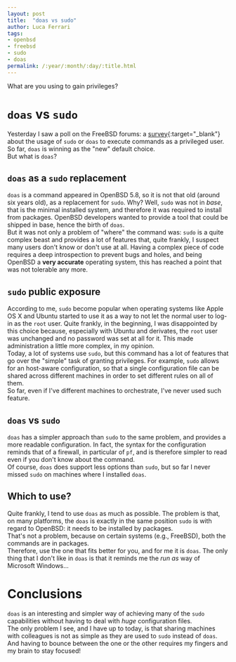 ```yaml
---
layout: post
title:  "doas vs sudo"
author: Luca Ferrari
tags:
- openbsd
- freebsd
- sudo
- doas
permalink: /:year/:month/:day/:title.html
---
```

What are you using to gain privileges?

# `doas` vs `sudo`

Yesterday I saw a poll on the FreeBSD forums: a [survey](https://forums.freebsd.org/threads/sudo-or-doas.82795/page-2#post-540595){:target="_blank"} about the usage of `sudo` or `doas` to execute commands as a privileged user.
<br/>
So far, `doas` is winning as the "new" default choice.
<br/>
But what is `doas`?

## `doas` as a `sudo` replacement

`doas` is a command appeared in OpenBSD 5.8, so it is not that old (around six years old), as a replacement for `sudo`. Why? Well, `sudo` was not in *base*, that is the minimal installed system, and therefore it was required to install from packages. OpenBSD developers wanted to provide a tool that could be shipped in base, hence the birth of `doas`.
<br/>
But it was not only a problem of "where" the command was: `sudo` is a quite complex beast and provides a lot of features that, quite frankly, I suspect many users don't know or don't use at all. Having a complex piece of code requires a deep introspection to prevent bugs and holes, and being OpenBSD a **very accurate** operating system, this has reached a point that was not tolerable any more.


## `sudo` public exposure

According to me, `sudo` become popular when operating systems like Apple OS X and Ubuntu started to use it as a way to not let the normal user to log-in as the `root` user. Quite frankly, in the beginning, I was disappointed by this choice because, especially with Ubuntu and derivates, the `root` user was unchanged and no password was set at all for it. This made administration a little more complex, in my opinion.
<br/>
Today, a lot of systems use `sudo`, but this command has a lot of features that go over the "simple" task of granting privileges. For example, `sudo` allows for an host-aware configuration, so that a single configuration file can be shared across different machines in order to set different rules on all of them.
<br/>
So far, even if I've different machines to orchestrate, I've never used such feature.


## `doas` vs `sudo`

`doas` has a simpler approach than `sudo` to the same problem, and provides a more readable configuration. In fact, the syntax for the configuration reminds that of a firewall, in particular of `pf`, and is therefore simpler to read even if you don't know about the command.
<br/>
Of course, `doas` does support less options than `sudo`, but so far I never missed `sudo` on machines where I installed `doas`.


## Which to use?

Quite frankly, I tend to use `doas` as much as possible. The problem is that, on many platforms, the `doas` is exactly in the same position `sudo` is with regard to OpenBSD: it needs to be installed by packages.
<br/>
That's not a problem, because on certain systems (e.g., FreeBSD), both the commands are in packages.
<br/>
Therefore, use the one that fits better for you, and for me it is `doas`. The only thing that I don't like in `doas` is that it reminds me the *run as* way of Microsoft Windows...

# Conclusions

`doas` is an interesting and simpler way of achieving many of the `sudo` capabilities without having to deal with *huge* configuration files.
<br/>
The only problem I see, and I have up to today, is that sharing machines with colleagues is not as simple as they are used to `sudo` instead of `doas`. And having to bounce between the one or the other requires my fingers and my brain to stay focused!
